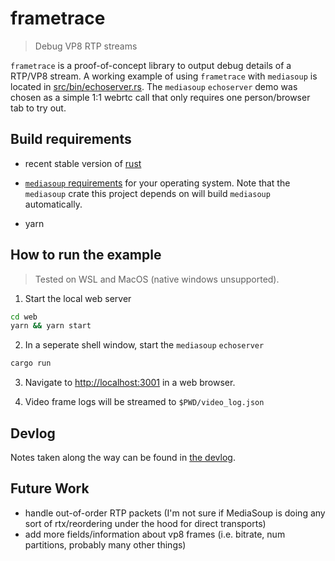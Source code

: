 # frametrace

> Debug VP8 RTP streams

`frametrace` is a proof-of-concept library to output debug details of a RTP/VP8 stream. A working example of using `frametrace` with `mediasoup` is located in [src/bin/echoserver.rs](src/bin/echoserver.rs). The `mediasoup` `echoserver` demo was chosen as a simple 1:1 webrtc call that only requires one person/browser tab to try out.

## Build requirements

- recent stable version of [rust](https://rustup.rs/)

- [`mediasoup` requirements](https://mediasoup.org/documentation/v3/mediasoup/installation/) for your operating system. Note that the `mediasoup` crate this project depends on will build `mediasoup` automatically.

- yarn

## How to run the example

> Tested on WSL and MacOS (native windows unsupported).

1. Start the local web server

```bash
cd web
yarn && yarn start
```

2. In a seperate shell window, start the `mediasoup` `echoserver`

```bash
cargo run
```

3. Navigate to [http://localhost:3001](http://localhost:3001) in a web browser.

4. Video frame logs will be streamed to `$PWD/video_log.json`

## Devlog

Notes taken along the way can be found in [the devlog](devlog.md).

## Future Work

- handle out-of-order RTP packets (I'm not sure if MediaSoup is doing any sort of rtx/reordering under the hood for direct transports)
- add more fields/information about vp8 frames (i.e. bitrate, num partitions, probably many other things)

